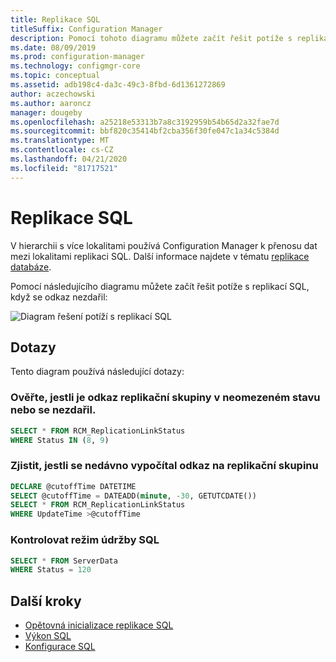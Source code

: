 ```yaml
---
title: Replikace SQL
titleSuffix: Configuration Manager
description: Pomocí tohoto diagramu můžete začít řešit potíže s replikací SQL mezi Configuration Manager lokalitami.
ms.date: 08/09/2019
ms.prod: configuration-manager
ms.technology: configmgr-core
ms.topic: conceptual
ms.assetid: adb198c4-da3c-49c3-8fbd-6d1361272869
author: aczechowski
ms.author: aaroncz
manager: dougeby
ms.openlocfilehash: a25218e53313b7a8c3192959b54b65d2a32fae7d
ms.sourcegitcommit: bbf820c35414bf2cba356f30fe047c1a34c5384d
ms.translationtype: MT
ms.contentlocale: cs-CZ
ms.lasthandoff: 04/21/2020
ms.locfileid: "81717521"
---
```

# <a name="sql-replication"></a>Replikace SQL

V hierarchii s více lokalitami používá Configuration Manager k přenosu dat mezi lokalitami replikaci SQL. Další informace najdete v tématu [replikace databáze](../../../plan-design/hierarchy/database-replication.md).

Pomocí následujícího diagramu můžete začít řešit potíže s replikací SQL, když se odkaz nezdařil:

![Diagram řešení potíží s replikací SQL](media/sql-replication.svg)

## <a name="queries"></a>Dotazy

Tento diagram používá následující dotazy:

### <a name="check-if-the-replication-group-link-is-in-degraded-or-failed-state"></a>Ověřte, jestli je odkaz replikační skupiny v neomezeném stavu nebo se nezdařil.

```sql
SELECT * FROM RCM_ReplicationLinkStatus
WHERE Status IN (8, 9)
```

### <a name="check-if-replication-group-link-is-recently-calculated"></a>Zjistit, jestli se nedávno vypočítal odkaz na replikační skupinu

```sql
DECLARE @cutoffTime DATETIME
SELECT @cutoffTime = DATEADD(minute, -30, GETUTCDATE())
SELECT * FROM RCM_ReplicationLinkStatus
WHERE UpdateTime >@cutoffTime
```

### <a name="check-sql-maintenance-mode"></a>Kontrolovat režim údržby SQL

```sql
SELECT * FROM ServerData
WHERE Status = 120
```

## <a name="next-steps"></a>Další kroky

- [Opětovná inicializace replikace SQL](sql-replication-reinit.md)
- [Výkon SQL](sql-performance.md)
- [Konfigurace SQL](sql-configuration.md)
